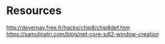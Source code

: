 ﻿# Resources

http://devernay.free.fr/hacks/chip8/chip8def.htm
https://samulinatri.com/blog/net-core-sdl2-window-creation
